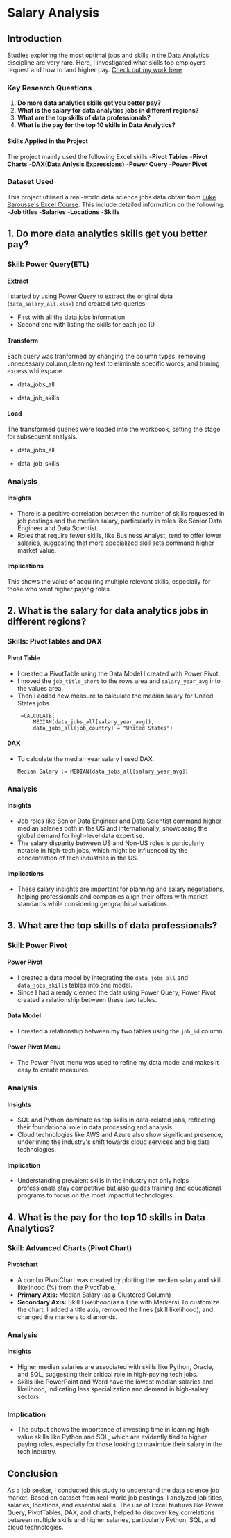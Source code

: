 # Salary Analysis
## Introduction
 Studies exploring the most optimal jobs and skills in the Data Analytics discipline are very rare. Here, I investigated what skills top employers request and how to land higher pay. 
[Check out my work here](Project_2-Analysis)

### Key Research Questions
1. **Do more data analytics skills get you better pay?**
2. **What is the salary for data analytics jobs in different regions?**
3. **What are the top skills of data professionals?**
4. **What is the pay for the top 10 skills in Data Analytics?**

#### Skills Applied in the Project
The project mainly used the following Excel skills
-**Pivot Tables**
-**Pivot Charts**
-**DAX(Data Anlysis Expressions)**
-**Power Query**
-**Power Pivot**

### Dataset Used
This project utilised a real-world data science jobs data obtain from [Luke Barousse's Excel Course](https://www.youtube.com/watch?v=pCJ15nGFgVg). This include detailed information on the following:
-**Job titles**
-**Salaries**
-**Locations**
-**Skills**

## 1. Do more data analytics skills get you better pay?
### Skill: Power Query(ETL)
#### Extract
I started by using Power Query to extract the original data (`data_salary_all.xlsx`) and created two queries:
- First with all the data jobs information
- Second one with listing the skills for each job ID
#### Transform
Each query was tranformed by changing the column types, removing unnecessary column,cleaning text to eliminate specific words, and triming excess whitespace.
- data_jobs_all

- data_job_skills

#### Load
The transformed queries were loaded into the workbook, setting the stage for subsequent analysis.
- data_jobs_all

- data_job_skills


### Analysis
#### Insights
- There is a positive correlation between the number of skills requested in job postings and the median salary, particularly in roles like Senior Data Engineer and Data Scientist.
- Roles that require fewer skills, like Business Analyst, tend to offer lower salaries, suggesting that more specialized skill sets command higher market value.

#### Implications
This shows the value of acquiring multiple relevant skills, especially for those who want higher paying roles.

## 2. What is the salary for data analytics jobs in different regions?
### Skills: PivotTables and DAX
#### Pivot Table
- I created a PivotTable using the Data Model I created with Power Pivot.
- I moved the `job_title_short` to the rows area and `salary_year_avg` into the values area.
- Then I added new measure to calculate the median salary for United States jobs.
   ```
    =CALCULATE(
        MEDIAN(data_jobs_all[salary_year_avg]),
        data_jobs_all[job_country] = "United States")
    ```
#### DAX
- To calculate the median year salary I used DAX.
    ```
    Median Salary := MEDIAN(data_jobs_all[salary_year_avg])
    ```
### Analysis
#### Insights
- Job roles like Senior Data Engineer and Data Scientist command higher median salaries both in the US and internationally, showcasing the global demand for high-level data expertise.
- The salary disparity between US and Non-US roles is particularly notable in high-tech jobs, which might be influenced by the concentration of tech industries in the US.

#### **Implications**
- These salary insights are important for planning and salary negotiations, helping professionals and companies align their offers with market standards while considering geographical variations.

## 3. What are the top skills of data professionals?
### Skill: Power Pivot
#### Power Pivot
- I created a data model by integrating the `data_jobs_all` and `data_jobs_skills` tables into one model.
- Since I had already cleaned the data using Power Query; Power Pivot created a relationship between these two tables.

#### Data Model
- I created a relationship between my two tables using the `job_id` column.

#### Power Pivot Menu
- The Power Pivot menu was used to refine my data model and makes it easy to create measures.

### Analysis

#### Insights
- SQL and Python dominate as top skills in data-related jobs, reflecting their foundational role in data processing and analysis.
- Cloud technologies like AWS and Azure also show significant presence, underlining the industry's shift towards cloud services and big data technologies.

#### Implication
- Understanding prevalent skills in the industry not only helps professionals stay competitive but also guides training and educational programs to focus on the most impactful technologies.

## 4. What is the pay for the top 10 skills in Data Analytics?

### Skill: Advanced Charts (Pivot Chart)

#### Pivotchart

- A combo PivotChart was created by plotting the median salary and skill likelihood (%) from the PivotTable.
- **Primary Axis:** Median Salary (as a Clustered Column)
- **Secondary Axis:** Skill Likelihood(as a Line with Markers)
To customize the chart, I added a title axis, removed the lines (skill likelihood), and changed the markers to diamonds.
### Analysis

#### Insights
- Higher median salaries are associated with skills like Python, Oracle, and SQL, suggesting their critical role in high-paying tech jobs.
- Skills like PowerPoint and Word have the lowest median salaries and likelihood, indicating less specialization and demand in high-salary sectors.

### Implication
- The output shows the importance of investing time in learning high-value skills like Python and SQL, which are evidently tied to higher paying roles, especially for those looking to maximize their salary in the tech industry.

## Conclusion
As a job seeker, I conducted this study to understand the data science job market. Based on dataset from real-world job postings, I analyzed job titles, salaries, locations, and essential skills. The use of Excel features like Power Query, PivotTables, DAX, and charts, helped to discover key correlations between multiple skills and higher salaries, particularly Python, SQL, and cloud technologies. 










